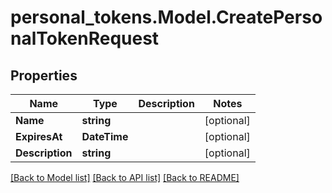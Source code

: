 # personal_tokens.Model.CreatePersonalTokenRequest

## Properties

Name | Type | Description | Notes
------------ | ------------- | ------------- | -------------
**Name** | **string** |  | [optional] 
**ExpiresAt** | **DateTime** |  | [optional] 
**Description** | **string** |  | [optional] 

[[Back to Model list]](../README.md#documentation-for-models) [[Back to API list]](../README.md#documentation-for-api-endpoints) [[Back to README]](../README.md)

